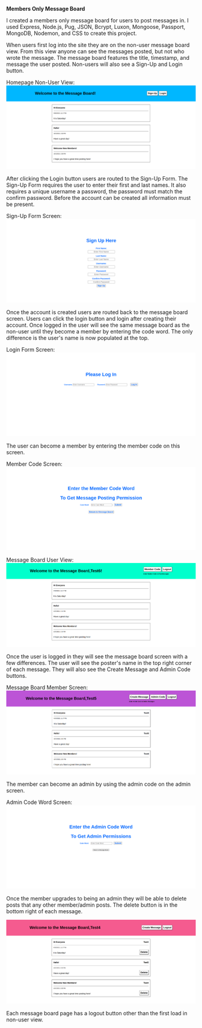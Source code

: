 **Members Only Message Board**

I created a members only message board for users to post messages in. I used Express, Node.js, Pug, JSON, Bcrypt, Luxon, Mongoose, Passport, MongoDB, Nodemon, and CSS to create this project.

When users first log into the site they are on the non-user message board view. From this view anyone can see the messages posted, but not who wrote the message. The message board features the title, timestamp, and message the user posted. Non-users will also see a Sign-Up and Login button.

Homepage Non-User View:
![](public/images/nonuser.png)

After clicking the Login button users are routed to the Sign-Up Form. The Sign-Up Form requires the user to enter their first and last names. It also requires a unique username a password, the password must match the confirm password. Before the account can be created all information must be present.

Sign-Up Form Screen:
![](public/images/signup.png)

Once the account is created users are routed back to the message board screen. Users can click the login button and login after creating their account. Once logged in the user will see the same message board as the non-user until they become a member by entering the code word. The only difference is the user's name is now populated at the top.

Login Form Screen:
![](public/images/login.png)

The user can become a member by entering the member code on this screen.

Member Code Screen:
![](public/images/usercode.png)

Message Board User View:
![](public/images/user.png)

Once the user is logged in they will see the message board screen with a few differences. The user will see the poster's name in the top right corner of each message. They will also see the Create Message and Admin Code buttons. 

Message Board Member Screen:
![](public/images/member.png)

The member can become an admin by using the admin code on the admin screen. 

Admin Code Word Screen:
![](public/images/admincode.png)

Once the member upgrades to being an admin they will be able to delete posts that any other member/admin posts. The delete button is in the bottom right of each message.

![](public/images/admin.png)

Each message board page has a logout button other than the first load in non-user view.

